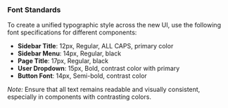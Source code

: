 ### Font Standards

To create a unified typographic style across the new UI, use the following font specifications for different components:

- **Sidebar Title**: 12px, Regular, ALL CAPS, primary color
- **Sidebar Menu**: 14px, Regular, black
- **Page Title**: 17px, Regular, black
- **User Dropdown**: 15px, Bold, contrast color with primary
- **Button Font**: 14px, Semi-bold, contrast color

*Note:* Ensure that all text remains readable and visually consistent, especially in components with contrasting colors.
